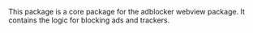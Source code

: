 This package is a core package for the adblocker webview package. It contains the logic for blocking ads and trackers.